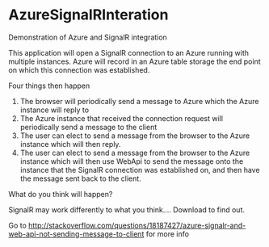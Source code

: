 AzureSignalRInteration
======================

Demonstration of Azure and SignalR integration

This application will open a SignalR connection to an Azure running with multiple instances. Azure will record in an Azure table storage the end point on which this connection was established. 

Four things then happen
 1. The browser will periodically send a message to Azure which the Azure instance will reply to
 2. The Azure instance that received the connection request will periodically send a message to the client
 3. The user can elect to send a message from the browser to the Azure instance which will then reply.
 4. The user can elect to send a message from the browser to the Azure instance which will then use WebApi to send the message onto the instance that the SignalR connection was established on, and then have the message sent back to the client.

What do you think will happen?

SignalR may work differently to what you think....  Download to find out.

Go to http://stackoverflow.com/questions/18187427/azure-signalr-and-web-api-not-sending-message-to-client for more info
